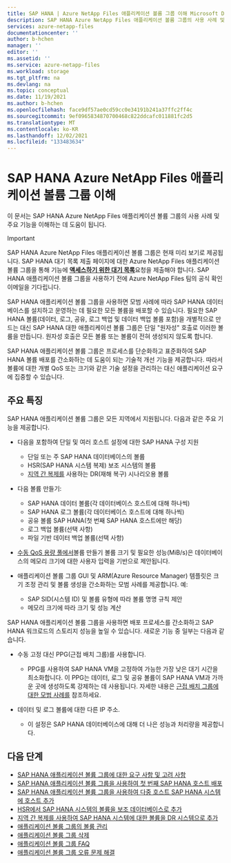```yaml
---
title: SAP HANA | Azure NetApp Files 애플리케이션 볼륨 그룹 이해 Microsoft Docs
description: SAP HANA Azure NetApp Files 애플리케이션 볼륨 그룹의 사용 사례 및 주요 기능에 대해 설명합니다.
services: azure-netapp-files
documentationcenter: ''
author: b-hchen
manager: ''
editor: ''
ms.assetid: ''
ms.service: azure-netapp-files
ms.workload: storage
ms.tgt_pltfrm: na
ms.devlang: na
ms.topic: conceptual
ms.date: 11/19/2021
ms.author: b-hchen
ms.openlocfilehash: face9df57ae0cd59cc0e34191b241a37ffc2ff4c
ms.sourcegitcommit: 9ef0965834870700468c822ddcafc011881fc2d5
ms.translationtype: MT
ms.contentlocale: ko-KR
ms.lasthandoff: 12/02/2021
ms.locfileid: "133483634"
---
```

# <a name="understand-azure-netapp-files-application-volume-group-for-sap-hana"></a>SAP HANA Azure NetApp Files 애플리케이션 볼륨 그룹 이해 

이 문서는 SAP HANA Azure NetApp Files 애플리케이션 볼륨 그룹의 사용 사례 및 주요 기능을 이해하는 데 도움이 됩니다. 

> [!IMPORTANT]
> SAP HANA Azure NetApp Files 애플리케이션 볼륨 그룹은 현재 미리 보기로 제공됩니다. SAP HANA 대기 목록 제출 페이지에 대한 Azure NetApp Files 애플리케이션 볼륨 그룹을 통해 기능에 [**액세스하기 위한 대기 목록**](https://aka.ms/anfavgpreviewsignup)요청을 제출해야 합니다. SAP HANA 애플리케이션 볼륨 그룹을 사용하기 전에 Azure NetApp Files 팀의 공식 확인 이메일을 기다립니다. 

SAP HANA 애플리케이션 볼륨 그룹을 사용하면 모범 사례에 따라 SAP HANA 데이터베이스를 설치하고 운영하는 데 필요한 모든 볼륨을 배포할 수 있습니다. 필요한 SAP HANA 볼륨(데이터, 로그, 공유, 로그 백업 및 데이터 백업 볼륨 포함)을 개별적으로 만드는 대신 SAP HANA 대한 애플리케이션 볼륨 그룹은 단일 "원자성" 호출로 이러한 볼륨을 만듭니다. 원자성 호출은 모든 볼륨 또는 볼륨이 전혀 생성되지 않도록 합니다.

SAP HANA 애플리케이션 볼륨 그룹은 프로세스를 단순화하고 표준화하여 SAP HANA 볼륨 배포를 간소화하는 데 도움이 되는 기술적 개선 기능을 제공합니다. 따라서 볼륨에 대한 개별 QoS 또는 크기와 같은 기술 설정을 관리하는 대신 애플리케이션 요구에 집중할 수 있습니다. 

## <a name="key-features"></a>주요 특징

SAP HANA 애플리케이션 볼륨 그룹은 모든 지역에서 지원됩니다. 다음과 같은 주요 기능을 제공합니다.

* 다음을 포함하여 단일 및 여러 호스트 설정에 대한 SAP HANA 구성 지원 
    * 단일 또는 주 SAP HANA 데이터베이스의 볼륨
    * HSR(SAP HANA 시스템 복제) 보조 시스템의 볼륨
    * [지역 간 복제를](cross-region-replication-introduction.md) 사용하는 DR(재해 복구) 시나리오용 볼륨

* 다음 볼륨 만들기: 
    * SAP HANA 데이터 볼륨(각 데이터베이스 호스트에 대해 하나씩)
    * SAP HANA 로그 볼륨(각 데이터베이스 호스트에 대해 하나씩)
    * 공유 볼륨 SAP HANA(첫 번째 SAP HANA 호스트에만 해당)
    * 로그 백업 볼륨(선택 사항)
    * 파일 기반 데이터 백업 볼륨(선택 사항)

* [수동 QoS 용량 풀에서](manage-manual-qos-capacity-pool.md)볼륨 만들기 볼륨 크기 및 필요한 성능(MiB/s)은 데이터베이스의 메모리 크기에 대한 사용자 입력을 기반으로 제안됩니다.

* 애플리케이션 볼륨 그룹 GUI 및 ARM(Azure Resource Manager) 템플릿은 크기 조정 관리 및 볼륨 생성을 간소화하는 모범 사례를 제공합니다. 예: 
    * SAP SID(시스템 ID) 및 볼륨 유형에 따라 볼륨 명명 규칙 제안
    * 메모리 크기에 따라 크기 및 성능 계산

SAP HANA 애플리케이션 볼륨 그룹을 사용하면 배포 프로세스를 간소화하고 SAP HANA 워크로드의 스토리지 성능을 높일 수 있습니다. 새로운 기능 중 일부는 다음과 같습니다.

* 수동 고정 대신 PPG(근접 배치 그룹)를 사용합니다.
    * PPG를 사용하여 SAP HANA VM을 고정하여 가능한 가장 낮은 대기 시간을 최소화합니다. 이 PPG는 데이터, 로그 및 공유 볼륨이 SAP HANA VM과 가까운 곳에 생성하도록 강제하는 데 사용됩니다. 자세한 내용은 [근접 배치 그룹에 대한 모범 사례를](application-volume-group-considerations.md#best-practices-about-proximity-placement-groups) 참조하세요.

* 데이터 및 로그 볼륨에 대한 다른 IP 주소.
    * 이 설정은 SAP HANA 데이터베이스에 대해 더 나은 성능과 처리량을 제공합니다.

## <a name="next-steps"></a>다음 단계

* [SAP HANA 애플리케이션 볼륨 그룹에 대한 요구 사항 및 고려 사항](application-volume-group-considerations.md)
* [SAP HANA 애플리케이션 볼륨 그룹을 사용하여 첫 번째 SAP HANA 호스트 배포](application-volume-group-deploy-first-host.md)
* [SAP HANA 애플리케이션 볼륨 그룹을 사용하여 다중 호스트 SAP HANA 시스템에 호스트 추가](application-volume-group-add-hosts.md)
* [HSR에서 SAP HANA 시스템의 볼륨을 보조 데이터베이스로 추가](application-volume-group-add-volume-secondary.md)
* [지역 간 복제를 사용하여 SAP HANA 시스템에 대한 볼륨을 DR 시스템으로 추가](application-volume-group-disaster-recovery.md)
* [애플리케이션 볼륨 그룹의 볼륨 관리](application-volume-group-manage-volumes.md)
* [애플리케이션 볼륨 그룹 삭제](application-volume-group-delete.md)
* [애플리케이션 볼륨 그룹 FAQ](faq-application-volume-group.md)
* [애플리케이션 볼륨 그룹 오류 문제 해결](troubleshoot-application-volume-groups.md)
